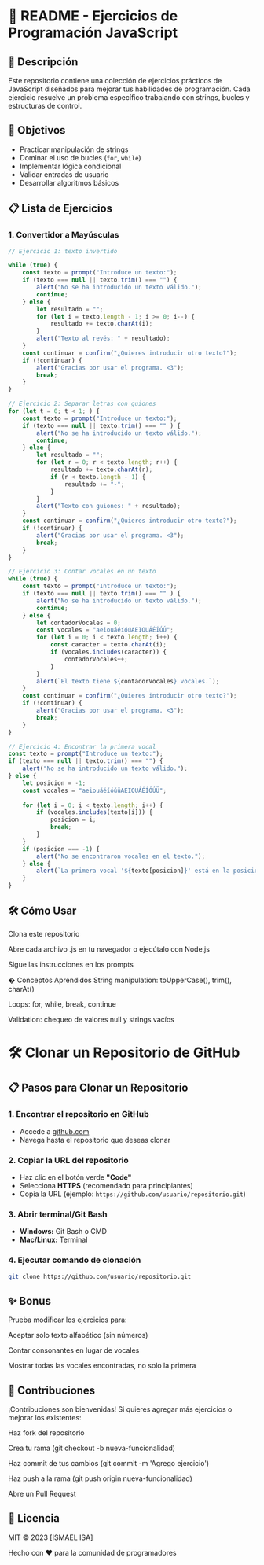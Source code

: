 # 📝 README - Ejercicios de Programación JavaScript

## 📌 Descripción
Este repositorio contiene una colección de ejercicios prácticos de JavaScript diseñados para mejorar tus habilidades de programación. Cada ejercicio resuelve un problema específico trabajando con strings, bucles y estructuras de control.

## 🎯 Objetivos
- Practicar manipulación de strings
- Dominar el uso de bucles (`for`, `while`)
- Implementar lógica condicional
- Validar entradas de usuario
- Desarrollar algoritmos básicos

## 📋 Lista de Ejercicios

### 1. Convertidor a Mayúsculas
```javascript
// Ejercicio 1: texto invertido

while (true) { 
    const texto = prompt("Introduce un texto:");
    if (texto === null || texto.trim() === "") {
        alert("No se ha introducido un texto válido.");
        continue; 
    } else {
        let resultado = ""; 
        for (let i = texto.length - 1; i >= 0; i--) {
            resultado += texto.charAt(i);
        }
        alert("Texto al revés: " + resultado);
    }
    const continuar = confirm("¿Quieres introducir otro texto?");
    if (!continuar) {
        alert("Gracias por usar el programa. <3");
        break; 
    }
}

// Ejercicio 2: Separar letras con guiones
for (let t = 0; t < 1; ) { 
    const texto = prompt("Introduce un texto:");
    if (texto === null || texto.trim() === "" ) {
        alert("No se ha introducido un texto válido.");
        continue; 
    } else {
        let resultado = "";
        for (let r = 0; r < texto.length; r++) {
            resultado += texto.charAt(r);
            if (r < texto.length - 1) {
                resultado += "-";
            }
        }
        alert("Texto con guiones: " + resultado);
    }
    const continuar = confirm("¿Quieres introducir otro texto?");
    if (!continuar) {
        alert("Gracias por usar el programa. <3");
        break; 
    }
}

// Ejercicio 3: Contar vocales en un texto
while (true) {
    const texto = prompt("Introduce un texto:");
    if (texto === null || texto.trim() === "" ) {
        alert("No se ha introducido un texto válido.");
        continue; 
    } else {
        let contadorVocales = 0;
        const vocales = "aeiouáéíóúAEIOUÁÉÍÓÚ";
        for (let i = 0; i < texto.length; i++) {
            const caracter = texto.charAt(i);
            if (vocales.includes(caracter)) {
                contadorVocales++;
            }
        }
        alert(`El texto tiene ${contadorVocales} vocales.`);
    }
    const continuar = confirm("¿Quieres introducir otro texto?");
    if (!continuar) {
        alert("Gracias por usar el programa. <3");
        break; 
    }
}

// Ejercicio 4: Encontrar la primera vocal
const texto = prompt("Introduce un texto:");
if (texto === null || texto.trim() === "") {
    alert("No se ha introducido un texto válido.");
} else {
    let posicion = -1;
    const vocales = "aeiouáéíóúüAEIOUÁÉÍÓÚÜ";
    
    for (let i = 0; i < texto.length; i++) {
        if (vocales.includes(texto[i])) {
            posicion = i;
            break; 
        }
    }
    if (posicion === -1) {
        alert("No se encontraron vocales en el texto.");
    } else {
        alert(`La primera vocal '${texto[posicion]}' está en la posición ${posicion + 1} `);
    }
}
```
 ## 🛠️ Cómo Usar
Clona este repositorio

Abre cada archivo .js en tu navegador o ejecútalo con Node.js

Sigue las instrucciones en los prompts

� Conceptos Aprendidos
String manipulation: toUpperCase(), trim(), charAt()

Loops: for, while, break, continue

Validation: chequeo de valores null y strings vacíos

# 🛠️ Clonar un Repositorio de GitHub

## 📋 Pasos para Clonar un Repositorio

### 1. **Encontrar el repositorio en GitHub**
   - Accede a [github.com](https://github.com)
   - Navega hasta el repositorio que deseas clonar

### 2. **Copiar la URL del repositorio**
   - Haz clic en el botón verde **"Code"**
   - Selecciona **HTTPS** (recomendado para principiantes)
   - Copia la URL (ejemplo: `https://github.com/usuario/repositorio.git`)

### 3. **Abrir terminal/Git Bash**
   - **Windows:** Git Bash o CMD
   - **Mac/Linux:** Terminal

### 4. **Ejecutar comando de clonación**
```bash
git clone https://github.com/usuario/repositorio.git
```

## ✨ Bonus
Prueba modificar los ejercicios para:

Aceptar solo texto alfabético (sin números)

Contar consonantes en lugar de vocales

Mostrar todas las vocales encontradas, no solo la primera

## 🤝 Contribuciones
¡Contribuciones son bienvenidas! Si quieres agregar más ejercicios o mejorar los existentes:

Haz fork del repositorio

Crea tu rama (git checkout -b nueva-funcionalidad)

Haz commit de tus cambios (git commit -m 'Agrego ejercicio')

Haz push a la rama (git push origin nueva-funcionalidad)

Abre un Pull Request

## 📜 Licencia
MIT © 2023 [ISMAEL ISA]

Hecho con ❤️ para la comunidad de programadores

